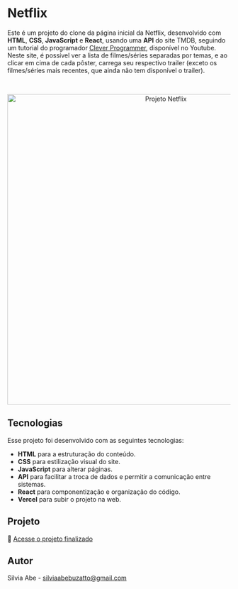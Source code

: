 # Netflix

Este é um projeto do clone da página inicial da Netflix, desenvolvido com <b>HTML</b>, <b>CSS</b>, <b>JavaScript</b> e <b>React</b>, usando uma <b>API</b> do site TMDB, seguindo um tutorial do programador [Clever Programmer](https://www.youtube.com/@CleverProgrammer), disponível no Youtube.
<br>
Neste site, é possível ver a lista de filmes/séries separadas por temas, e ao clicar em cima de cada pôster, carrega seu respectivo trailer (exceto os filmes/séries mais recentes, que ainda não tem disponível o trailer).

<br>

<p align="center">
  <img alt="Projeto Netflix" src="https://github.com/user-attachments/assets/2ff6feb0-7e81-40d9-b60c-4d6a3505a0e5" width="700">
</p>

## Tecnologias

Esse projeto foi desenvolvido com as seguintes tecnologias:

- <b>HTML</b> para a estruturação do conteúdo.
- <b>CSS</b> para estilização visual do site.
- <b>JavaScript</b> para alterar páginas.
- <b>API</b> para facilitar a troca de dados e permitir a comunicação entre sistemas.
- <b>React</b> para componentização e organização do código.
- <b>Vercel</b> para subir o projeto na web.

## Projeto

🚀 [Acesse o projeto finalizado](https://netflix-clone-21s3nsmri-silvia-abes-projects.vercel.app/)

## Autor

Silvia Abe - silviaabebuzatto@gmail.com
